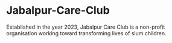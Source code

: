# Jabalpur-Care-Club
Established in the year 2023, Jabalpur Care Club is a non-profit organisation working toward transforming lives of slum children.
